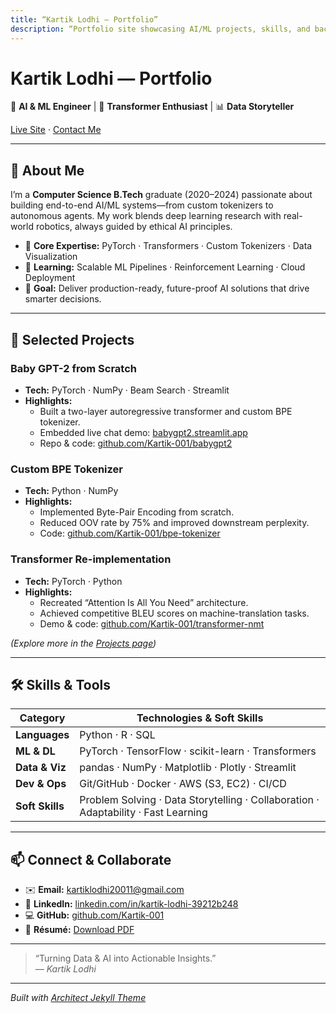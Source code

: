 ```yaml
---
title: “Kartik Lodhi — Portfolio”
description: “Portfolio site showcasing AI/ML projects, skills, and background of Kartik Lodhi”
---
```


# Kartik Lodhi — Portfolio

🚀 **AI & ML Engineer** | 🤖 **Transformer Enthusiast** | 📊 **Data Storyteller**

[Live Site](https://kartik-001.github.io/) · [Contact Me](mailto:kartiklodhi20011@gmail.com)

---

## 👋 About Me

I’m a **Computer Science B.Tech** graduate (2020–2024) passionate about building end-to-end AI/ML systems—from custom tokenizers to autonomous agents. My work blends deep learning research with real-world robotics, always guided by ethical AI principles.

- 🔨 **Core Expertise:** PyTorch · Transformers · Custom Tokenizers · Data Visualization  
- 🌱 **Learning:** Scalable ML Pipelines · Reinforcement Learning · Cloud Deployment  
- 🎯 **Goal:** Deliver production-ready, future-proof AI solutions that drive smarter decisions.

---

## 💼 Selected Projects

### Baby GPT-2 from Scratch
- **Tech:** PyTorch · NumPy · Beam Search · Streamlit  
- **Highlights:**  
  - Built a two-layer autoregressive transformer and custom BPE tokenizer.  
  - Embedded live chat demo: [babygpt2.streamlit.app](https://babygpt2.streamlit.app/)  
  - Repo & code: [github.com/Kartik-001/babygpt2](https://github.com/Kartik-001/babygpt2)

### Custom BPE Tokenizer
- **Tech:** Python · NumPy  
- **Highlights:**  
  - Implemented Byte-Pair Encoding from scratch.  
  - Reduced OOV rate by 75% and improved downstream perplexity.  
  - Code: [github.com/Kartik-001/bpe-tokenizer](https://github.com/Kartik-001/bpe-tokenizer)

### Transformer Re-implementation
- **Tech:** PyTorch · Python  
- **Highlights:**  
  - Recreated “Attention Is All You Need” architecture.  
  - Achieved competitive BLEU scores on machine-translation tasks.  
  - Demo & code: [github.com/Kartik-001/transformer-nmt](https://github.com/Kartik-001/transformer-nmt)

*(Explore more in the [Projects page](https://kartik-001.github.io/projects/))*  

---

## 🛠 Skills & Tools

| Category        | Technologies & Soft Skills                              |
| --------------- | -------------------------------------------------------- |
| **Languages**   | Python · R · SQL                                         |
| **ML & DL**     | PyTorch · TensorFlow · scikit-learn · Transformers       |
| **Data & Viz**  | pandas · NumPy · Matplotlib · Plotly · Streamlit         |
| **Dev & Ops**   | Git/GitHub · Docker · AWS (S3, EC2) · CI/CD              |
| **Soft Skills** | Problem Solving · Data Storytelling · Collaboration · Adaptability · Fast Learning |

---

## 📫 Connect & Collaborate

- ✉️ **Email:** [kartiklodhi20011@gmail.com](mailto:kartiklodhi20011@gmail.com)  
- 🔗 **LinkedIn:** [linkedin.com/in/kartik-lodhi-39212b248](https://www.linkedin.com/in/kartik-lodhi-39212b248/)  
- 💻 **GitHub:** [github.com/Kartik-001](https://github.com/Kartik-001)  
- 📄 **Résumé:** [Download PDF](https://github.com/Kartik-001/Kartik-001.github.io/raw/main/Kartik_Lodhi_Resume.pdf)

---

> “Turning Data & AI into Actionable Insights.”  
> *— Kartik Lodhi*

---

*Built with [Architect Jekyll Theme](https://github.com/pages-themes/architect)*  

